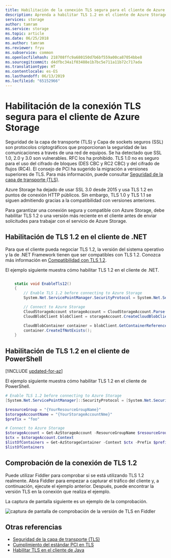 ```yaml
---
title: Habilitación de la conexión TLS segura para el cliente de Azure Storage | Microsoft Docs
description: Aprenda a habilitar TLS 1.2 en el cliente de Azure Storage.
services: storage
author: tamram
ms.service: storage
ms.topic: article
ms.date: 06/25/2018
ms.author: tamram
ms.reviewer: fryu
ms.subservice: common
ms.openlocfilehash: 218708ffc9a680150d7b6bf559a00ca87054bbe8
ms.sourcegitcommit: d4dfbc34a1f03488e1b7bc5e711a11b72c717ada
ms.translationtype: HT
ms.contentlocale: es-ES
ms.lasthandoff: 06/13/2019
ms.locfileid: "65152966"
---
```

# <a name="enable-secure-tls-for-azure-storage-client"></a>Habilitación de la conexión TLS segura para el cliente de Azure Storage

Seguridad de la capa de transporte (TLS) y Capa de sockets seguros (SSL) son protocolos criptográficos que proporcionan la seguridad de las comunicaciones a través de una red de equipos. Se ha detectado que SSL 1.0, 2.0 y 3.0 son vulnerables. RFC los ha prohibido. TLS 1.0 no es seguro para el uso del cifrado de bloques (DES CBC y RC2 CBC) y del cifrado de flujos (RC4). El consejo de PCI ha sugerido la migración a versiones superiores de TLS. Para más información, puede consultar [Seguridad de la capa de transporte (TLS)](https://en.wikipedia.org/wiki/Transport_Layer_Security#SSL_1.0.2C_2.0_and_3.0).

Azure Storage ha dejado de usar SSL 3.0 desde 2015 y usa TLS 1.2 en puntos de conexión HTTP públicos. Sin embargo, TLS 1.0 y TLS 1.1 se siguen admitiendo gracias a la compatibilidad con versiones anteriores.

Para garantizar una conexión segura y compatible con Azure Storage, debe habilitar TLS 1.2 o una versión más reciente en el cliente antes de enviar solicitudes para trabajar con el servicio de Azure Storage.

## <a name="enable-tls-12-in-net-client"></a>Habilitación de TLS 1.2 en el cliente de .NET

Para que el cliente pueda negociar TLS 1.2, la versión del sistema operativo y la de .NET Framework tienen que ser compatibles con TLS 1.2. Conozca más información en [Compatibilidad con TLS 1.2](https://docs.microsoft.com/dotnet/framework/network-programming/tls#support-for-tls-12).

El ejemplo siguiente muestra cómo habilitar TLS 1.2 en el cliente de .NET.

```csharp

    static void EnableTls12()
    {
        // Enable TLS 1.2 before connecting to Azure Storage
        System.Net.ServicePointManager.SecurityProtocol = System.Net.SecurityProtocolType.Tls12;

        // Connect to Azure Storage
        CloudStorageAccount storageAccount = CloudStorageAccount.Parse("DefaultEndpointsProtocol=https;AccountName={yourstorageaccount};AccountKey={yourstorageaccountkey};EndpointSuffix=core.windows.net");
        CloudBlobClient blobClient = storageAccount.CreateCloudBlobClient();

        CloudBlobContainer container = blobClient.GetContainerReference("foo");
        container.CreateIfNotExists();
    }

```

## <a name="enable-tls-12-in-powershell-client"></a>Habilitación de TLS 1.2 en el cliente de PowerShell

[!INCLUDE [updated-for-az](../../../includes/updated-for-az.md)] 

El ejemplo siguiente muestra cómo habilitar TLS 1.2 en el cliente de PowerShell.

```powershell
# Enable TLS 1.2 before connecting to Azure Storage
[System.Net.ServicePointManager]::SecurityProtocol = [System.Net.SecurityProtocolType]::Tls12;

$resourceGroup = "{YourResourceGroupName}"
$storageAccountName = "{YourStorageAccountNme}"
$prefix = "foo"

# Connect to Azure Storage
$storageAccount = Get-AzStorageAccount -ResourceGroupName $resourceGroup -Name $storageAccountName
$ctx = $storageAccount.Context
$listOfContainers = Get-AzStorageContainer -Context $ctx -Prefix $prefix
$listOfContainers
```

## <a name="verify-tls-12-connection"></a>Comprobación de la conexión de TLS 1.2

Puede utilizar Fiddler para comprobar si se está utilizando TLS 1.2 realmente. Abra Fiddler para empezar a capturar el tráfico del cliente y, a continuación, ejecute el ejemplo anterior. Después, puede encontrar la versión TLS en la conexión que realiza el ejemplo.

La captura de pantalla siguiente es un ejemplo de la comprobación.

![captura de pantalla de comprobación de la versión de TLS en Fiddler](./media/storage-security-tls/storage-security-tls-verify-in-fiddler.png)

## <a name="see-also"></a>Otras referencias

* [Seguridad de la capa de transporte (TLS)](https://en.wikipedia.org/wiki/Transport_Layer_Security#SSL_1.0.2C_2.0_and_3.0)
* [Cumplimiento del estándar PCI en TLS](https://blog.pcisecuritystandards.org/migrating-from-ssl-and-early-tls)
* [Habilitar TLS en el cliente de Java](https://www.java.com/en/configure_crypto.html)
